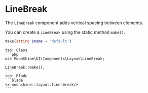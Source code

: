 # LineBreak

The `LineBreak` component adds vertical spacing between elements.

You can create a `LineBreak` using the static method `make()`.

```php
make(string $name = 'default')
```

~~~tabs
tab: Class
```php
use MoonShine\UI\Components\Layout\LineBreak;

LineBreak::make(),
```
tab: Blade
```blade
<x-moonshine::layout.line-break/>
```
~~~